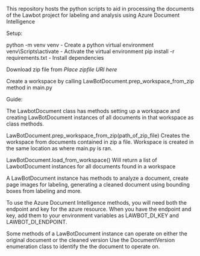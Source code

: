 This repository hosts the python scripts to aid in processing the documents of the Lawbot project for labeling and analysis using Azure Document Intelligence

Setup:
<!--Virtual environment guide https://www.youtube.com/watch?v=Y21OR1OPC9A-->
python -m venv venv - Create a python virtual environment
venv\Scripts\activate - Activate the virtual environment
pip install -r requirements.txt - Install dependencies

Download zip file from *Place zipfile URI here*

Create a workspace by calling LawBotDocument.prep_workspace_from_zip method in main.py

Guide:

The LawbotDocument class has methods setting up a workspace and creating LawBotDocument instances of all documents in that workspace as class methods.

LawBotDocument.prep_workspace_from_zip(path_of_zip_file)
Creates the workspace from documents contained in zip a file.
Workspace is created in the same location as where main.py is ran.

LawBotDocument.load_from_workspace()
Will return a list of LawbotDocument instances for all documents found in a workspace

A LawBotDocument instance has methods to analyze a document, create page images for labeling, generating a cleaned document using bounding boxes from labeling and more.

To use the Azure Document Intelligence methods, you will need both the endpoint and key for the azure resource.
When you have the endpoint and key, add them to your environment variables as LAWBOT_DI_KEY and LAWBOT_DI_ENDPOINT.

Some methods of a LawBotDocument instance can operate on either the original document or the cleaned version
Use the DocumentVersion enumeration class to identify the the document to operate on.


